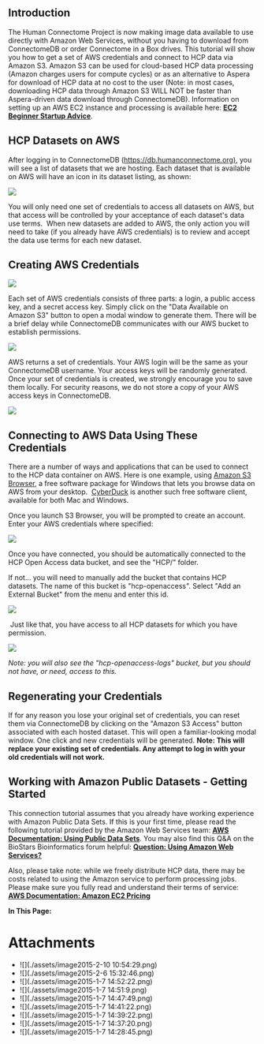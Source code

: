 ## Introduction

The Human Connectome Project is now making image data available to use directly with Amazon Web Services, without you having to download from ConnectomeDB or order Connectome in a Box drives. This tutorial will show you how to get a set of AWS credentials and connect to HCP data via Amazon S3. Amazon S3 can be used for cloud-based HCP data processing (Amazon charges users for compute cycles) or as an alternative to Aspera for download of HCP data at no cost to the user (Note: in most cases, downloading HCP data through Amazon S3 WILL NOT be faster than Aspera-driven data download through ConnectomeDB). Information on setting up an AWS EC2 instance and processing is available here: **[EC2 Beginner Startup Advice](./EC2%20Beginner%20Startup%20Advice.md)**.

## HCP Datasets on AWS

After logging in to ConnectomeDB (<https://db.humanconnectome.org)>, you will see a list of datasets that we are hosting. Each dataset that is available on AWS will have an icon in its dataset listing, as shown: 

 ![](./assets/image2015-1-7%2014:28:45.png)

You will only need one set of credentials to access all datasets on AWS, but that access will be controlled by your acceptance of each dataset's data use terms.  When new datasets are added to AWS, the only action you will need to take (if you already have AWS credentials) is to review and accept the data use terms for each new dataset.

## Creating AWS Credentials

 ![](./assets/image2015-1-7%2014:37:20.png) 

Each set of AWS credentials consists of three parts: a login, a public access key, and a secret access key. Simply click on the "Data Available on Amazon S3" button to open a modal window to generate them. There will be a brief delay while ConnectomeDB communicates with our AWS bucket to establish permissions. 

 ![](./assets/image2015-1-7%2014:39:22.png) 

AWS returns a set of credentials. Your AWS login will be the same as your ConnectomeDB username. Your access keys will be randomly generated. Once your set of credentials is created, we strongly encourage you to save them locally. For security reasons, we do not store a copy of your AWS access keys in ConnectomeDB. 

 ![](./assets/image2015-1-7%2014:41:22.png) 

## Connecting to AWS Data Using These Credentials

There are a number of ways and applications that can be used to connect to the HCP data container on AWS. Here is one example, using [Amazon S3 Browser](http://s3browser.com/), a free software package for Windows that lets you browse data on AWS from your desktop.  [CyberDuck](https://cyberduck.io/) is another such free software client, available for both Mac and Windows. 

Once you launch S3 Browser, you will be prompted to create an account. Enter your AWS credentials where specified: 

 ![](./assets/image2015-1-7%2014:47:49.png) 

Once you have connected, you should be automatically connected to the HCP Open Access data bucket, and see the "HCP/" folder.

If not...
 you will need to manually add the bucket that contains HCP datasets. The name of this bucket is "hcp-openaccess". Select "Add an External Bucket" from the menu and enter this id.
  
![](./assets/image2015-1-7%2014:51:9.png)

 Just like that, you have access to all HCP datasets for which you have permission. 

 ![](./assets/image2015-2-10%2010:54:29.png) 

*Note: you will also see the "hcp-openaccess-logs" bucket, but you should not have, or need, access to this.*

## Regenerating your Credentials

If for any reason you lose your original set of credentials, you can reset them via ConnectomeDB by clicking on the "Amazon S3 Access" button associated with each hosted dataset. This will open a familiar-looking modal window. One click and new credentials will be generated. **Note: This will replace your existing set of credentials. Any attempt to log in with your old credentials will not work.**

  


## Working with Amazon Public Datasets - Getting Started

This connection tutorial assumes that you already have working experience with Amazon Public Data Sets. If this is your first time, please read the following tutorial provided by the Amazon Web Services team: **[AWS Documentation: Using Public Data Sets](http://docs.aws.amazon.com/AWSEC2/latest/UserGuide/using-public-data-sets.html)**. You may also find this Q&A on the BioStars Bioinformatics forum helpful: **[Question: Using Amazon Web Services?](https://www.biostars.org/p/3643/)**

Also, please take note: while we freely distribute HCP data, there may be costs related to using the Amazon service to perform processing jobs. Please make sure you fully read and understand their terms of service: **[AWS Documentation: Amazon EC2 Pricing](http://aws.amazon.com/ec2/pricing/)** 

**In This Page:**

  




# Attachments

- ![](./assets/image2015-2-10 10:54:29.png)
- ![](./assets/image2015-2-6 15:32:46.png)
- ![](./assets/image2015-1-7 14:52:22.png)
- ![](./assets/image2015-1-7 14:51:9.png)
- ![](./assets/image2015-1-7 14:47:49.png)
- ![](./assets/image2015-1-7 14:41:22.png)
- ![](./assets/image2015-1-7 14:39:22.png)
- ![](./assets/image2015-1-7 14:37:20.png)
- ![](./assets/image2015-1-7 14:28:45.png)
